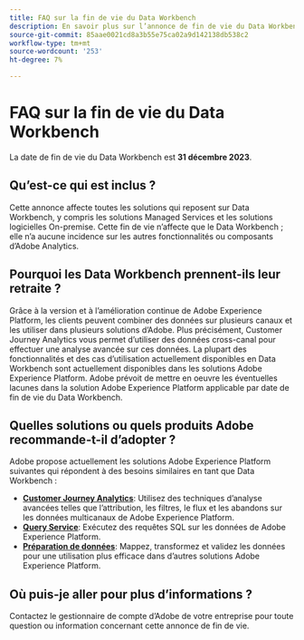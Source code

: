 ```yaml
---
title: FAQ sur la fin de vie du Data Workbench
description: En savoir plus sur l’annonce de fin de vie du Data Workbench.
source-git-commit: 85aae0021cd8a3b55e75ca02a9d142138db538c2
workflow-type: tm+mt
source-wordcount: '253'
ht-degree: 7%

---
```



# FAQ sur la fin de vie du Data Workbench

La date de fin de vie du Data Workbench est **31 décembre 2023**.

## Qu’est-ce qui est inclus ?

Cette annonce affecte toutes les solutions qui reposent sur Data Workbench, y compris les solutions Managed Services et les solutions logicielles On-premise. Cette fin de vie n’affecte que le Data Workbench ; elle n’a aucune incidence sur les autres fonctionnalités ou composants d’Adobe Analytics.

## Pourquoi les Data Workbench prennent-ils leur retraite ?

Grâce à la version et à l’amélioration continue de Adobe Experience Platform, les clients peuvent combiner des données sur plusieurs canaux et les utiliser dans plusieurs solutions d’Adobe. Plus précisément, Customer Journey Analytics vous permet d’utiliser des données cross-canal pour effectuer une analyse avancée sur ces données. La plupart des fonctionnalités et des cas d’utilisation actuellement disponibles en Data Workbench sont actuellement disponibles dans les solutions Adobe Experience Platform. Adobe prévoit de mettre en oeuvre les éventuelles lacunes dans la solution Adobe Experience Platform applicable par date de fin de vie du Data Workbench.

## Quelles solutions ou quels produits Adobe recommande-t-il d’adopter ?

Adobe propose actuellement les solutions Adobe Experience Platform suivantes qui répondent à des besoins similaires en tant que Data Workbench :

* [**Customer Journey Analytics**](https://experienceleague.adobe.com/docs/analytics-platform/using/cja-landing.html?lang=fr): Utilisez des techniques d’analyse avancées telles que l’attribution, les filtres, le flux et les abandons sur les données multicanaux de Adobe Experience Platform.
* [**Query Service**](https://experienceleague.adobe.com/docs/experience-platform/query/home.html?lang=fr): Exécutez des requêtes SQL sur les données de Adobe Experience Platform.
* [**Préparation de données**](https://experienceleague.adobe.com/docs/experience-platform/data-prep/home.html?lang=fr): Mappez, transformez et validez les données pour une utilisation plus efficace dans d’autres solutions Adobe Experience Platform.

## Où puis-je aller pour plus d’informations ?

Contactez le gestionnaire de compte d’Adobe de votre entreprise pour toute question ou information concernant cette annonce de fin de vie.
